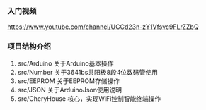 ### 入门视频
https://www.youtube.com/channel/UCCd23n-zY1Vfsvc9FLrZZbQ

### 项目结构介绍
1. src/Arduino 关于Arduino基本操作
2. src/Number 关于3641bs共阳极8段4位数码管使用
3. src/EEPROM 关于EEPROM存储操作
4. src/JSON 关于ArduinoJson使用说明
5. src/CheryHouse 核心，实现WiFi控制智能终端操作